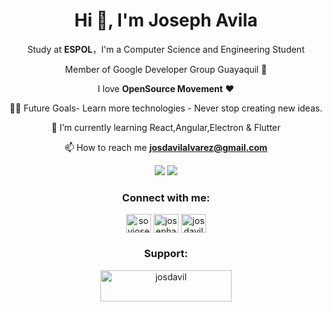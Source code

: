 <div align="center">



 
 <h1 align="center">Hi 👋, I'm Joseph Avila</h1>
 
Study at **ESPOL**，I'm a Computer Science and Engineering Student 
 
Member of Google Developer Group Guayaquil 🚀

I love **OpenSource Movement** ❤

💪🏼 Future Goals- Learn more technologies - Never stop creating new ideas.

🌱 I’m currently learning React,Angular,Electron & Flutter


 📫 How to reach me **josdavilalvarez@gmail.com**
 <div align="center">
 
 ![](https://komarev.com/ghpvc/?username=eljosephavila123)  ![](https://img.shields.io/github/stars/eljosephavila123?style=social)  
 
</div>

<h3 align="center">Connect with me:</h3>
<p align="center">
<a href="https://twitter.com/soyjosephavila" target="blank"><img align="center" src="https://cdn.jsdelivr.net/npm/simple-icons@3.0.1/icons/twitter.svg" alt="soyjosephavila" height="30" width="40" /></a>
<a href="https://linkedin.com/in/josephavilaalvarez" target="blank"><img align="center" src="https://cdn.jsdelivr.net/npm/simple-icons@3.0.1/icons/linkedin.svg" alt="josephavilaalvarez" height="30" width="40" /></a>
<a href="https://instagram.com/josdavil123" target="blank"><img align="center" src="https://cdn.jsdelivr.net/npm/simple-icons@3.0.1/icons/instagram.svg" alt="josdavil123" height="30" width="40" /></a>
</p>


<h3 align="center">Support:</h3>
<p align="center" ><a  href="https://www.buymeacoffee.com/josdavil"> <img align="center" src="https://cdn.buymeacoffee.com/buttons/v2/default-yellow.png" height="50" width="210" alt="josdavil" /></a></p><br><br>
</div>
